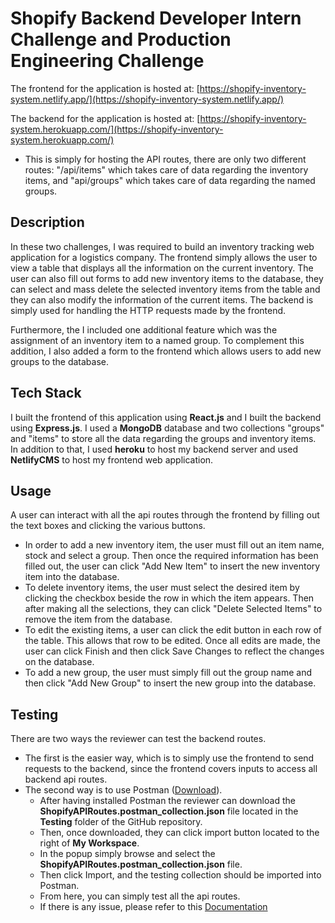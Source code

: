 # Shopify Backend Developer Intern Challenge and Production Engineering Challenge

The frontend for the application is hosted at: [https://shopify-inventory-system.netlify.app/](https://shopify-inventory-system.netlify.app/)

The backend for the application is hosted at: [https://shopify-inventory-system.herokuapp.com/](https://shopify-inventory-system.herokuapp.com/)
- This is simply for hosting the API routes, there are only two different routes: "/api/items" which takes care of data regarding the inventory items, and "api/groups" which takes care of data regarding the named groups.

## Description
In these two challenges, I was required to build an inventory tracking web application for a logistics company.
The frontend simply allows the user to view a table that displays all the information on the current inventory. The user can also fill out forms to add new inventory items to the database, they can select and mass delete the selected inventory items from the table and they can also modify the information of the current items. The backend is simply used for handling the HTTP requests made by the frontend. 

Furthermore, the I included one additional feature which was the assignment of an inventory item to a named group. To complement this addition, I also added a form to the frontend which allows users to add new groups to the database. 

## Tech Stack
I built the frontend of this application using __React.js__ and I built the backend using __Express.js__. I used a __MongoDB__ database and two collections "groups" and "items" to store all the data regarding the groups and inventory items. In addition to that, I used __heroku__ to host my backend server and used __NetlifyCMS__ to host my frontend web application. 

## Usage
A user can interact with all the api routes through the frontend by filling out the text boxes and clicking the various buttons.
- In order to add a new inventory item, the user must fill out an item name, stock and select a group. Then once the required information has been filled out, the user can click "Add New Item" to insert the new inventory item into the database.
- To delete inventory items, the user must select the desired item by clicking the checkbox beside the row in which the item appears. Then after making all the selections, they can click "Delete Selected Items" to remove the item from the database.
- To edit the existing items, a user can click the edit button in each row of the table. This allows that row to be edited. Once all edits are made, the user can click Finish and then click Save Changes to reflect the changes on the database.
- To add a new group, the user must simply fill out the group name and then click "Add New Group" to insert the new group into the database. 

## Testing
There are two ways the reviewer can test the backend routes.
- The first is the easier way, which is to simply use the frontend to send requests to the backend, since the frontend covers inputs to access all backend api routes.
- The second way is to use Postman ([Download](https://www.postman.com/downloads/)). 
    - After having installed Postman the reviewer can download the __ShopifyAPIRoutes.postman_collection.json__ file located in the __Testing__ folder of the GitHub repository. 
    - Then, once downloaded, they can click import button located to the right of __My Workspace__. 
    - In the popup simply browse and select the __ShopifyAPIRoutes.postman_collection.json__ file.
    - Then click Import, and the testing collection should be imported into Postman.
    - From here, you can simply test all the api routes.
    - If there is any issue, please refer to this [Documentation](https://learning.postman.com/docs/getting-started/importing-and-exporting-data/)